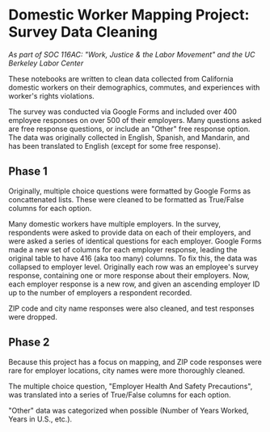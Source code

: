 # Domestic Worker Mapping Project: Survey Data Cleaning
*As part of SOC 116AC: "Work, Justice & the Labor Movement" and the UC Berkeley Labor Center*

These notebooks are written to clean data collected from California domestic workers on their demographics, commutes, and experiences with worker's rights violations. 

The survey was conducted via Google Forms and included over 400 employee responses on over 500 of their employers. Many questions asked are free response questions, or include an "Other" free response option. The data was originally collected in English, Spanish, and Mandarin, and has been translated to English (except for some free response).

## Phase 1

Originally, multiple choice questions were formatted by Google Forms as concattenated lists. These were cleaned to be formatted as True/False columns for each option. 

Many domestic workers have multiple employers. In the survey, respondents were asked to provide data on each of their employers, and were asked a series of identical questions for each employer. Google Forms made a new set of columns for each employer response, leading the original table to have 416 (aka too many) columns. To fix this, the data was collapsed to employer level. Originally each row was an employee's survey response, containing one or more response about their employers. Now, each employer response is a new row, and given an ascending employer ID up to the number of employers a respondent recorded. 

ZIP code and city name responses were also cleaned, and test responses were dropped.

## Phase 2

Because this project has a focus on mapping, and ZIP code responses were rare for employer locations, city names were more thoroughly cleaned.

The multiple choice question, "Employer Health And Safety Precautions", was translated into a series of True/False columns for each option.

"Other" data was categorized when possible (Number of Years Worked, Years in U.S., etc.).
